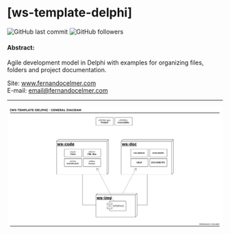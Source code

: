 # [ws-template-delphi]

![GitHub last commit](https://img.shields.io/github/last-commit/FernandoCelmer/ws-template-delphi) ![GitHub followers](https://img.shields.io/github/followers/FernandoCelmer?label=Fernando%20Celmer&style=social)

#### Abstract:
Agile development model in Delphi with examples for organizing files, folders and project documentation.

Site: www.fernandocelmer.com
</br>
E-mail: email@fernandocelmer.com

________________________________
<p>
<img src="https://github.com/FernandoCelmer/ws-template-delphi/blob/master/ws-img/ws-img-diagram-01.jpg?raw=true" alt="ws-img-diagram-01.jpg"></p>




